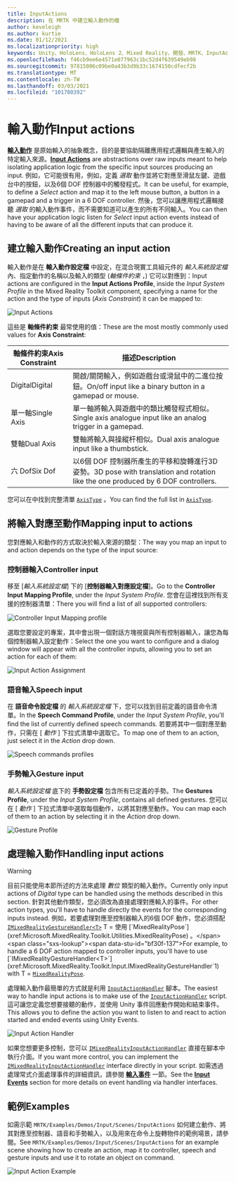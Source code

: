 ```yaml
---
title: InputActions
description: 在 MRTK 中建立輸入動作的檔
author: keveleigh
ms.author: kurtie
ms.date: 01/12/2021
ms.localizationpriority: high
keywords: Unity、HoloLens、HoloLens 2、Mixed Reality、開發、MRTK、InputActions、
ms.openlocfilehash: f46cb9ee6e4571e077963c1bc52d4f639549eb98
ms.sourcegitcommit: 97815006c09be0a43b3d9b33c1674150cdfecf2b
ms.translationtype: MT
ms.contentlocale: zh-TW
ms.lasthandoff: 03/03/2021
ms.locfileid: "101780392"
---
```

# <a name="input-actions"></a><span data-ttu-id="bf30f-104">輸入動作</span><span class="sxs-lookup"><span data-stu-id="bf30f-104">Input actions</span></span>

<span data-ttu-id="bf30f-105">[**輸入動作**](InputActions.md) 是原始輸入的抽象概念，目的是要協助隔離應用程式邏輯與產生輸入的特定輸入來源。</span><span class="sxs-lookup"><span data-stu-id="bf30f-105">[**Input Actions**](InputActions.md) are abstractions over raw inputs meant to help isolating application logic from the specific input sources producing an input.</span></span> <span data-ttu-id="bf30f-106">例如，它可能很有用，例如，定義 *選取* 動作並將它對應至滑鼠左鍵、遊戲台中的按鈕，以及6個 DOF 控制器中的觸發程式。</span><span class="sxs-lookup"><span data-stu-id="bf30f-106">It can be useful, for example, to define a *Select* action and map it to the left mouse button, a button in a gamepad and a trigger in a 6 DOF controller.</span></span> <span data-ttu-id="bf30f-107">然後，您可以讓應用程式邏輯接聽 *選取* 的輸入動作事件，而不需要知道可以產生的所有不同輸入。</span><span class="sxs-lookup"><span data-stu-id="bf30f-107">You can then have your application logic listen for *Select* input action events instead of having to be aware of all the different inputs that can produce it.</span></span>

## <a name="creating-an-input-action"></a><span data-ttu-id="bf30f-108">建立輸入動作</span><span class="sxs-lookup"><span data-stu-id="bf30f-108">Creating an input action</span></span>

<span data-ttu-id="bf30f-109">輸入動作是在 **輸入動作設定檔** 中設定，在混合現實工具組元件的 *輸入系統設定檔* 內、指定動作的名稱以及輸入的類型 (*軸條件約束* ，) 它可以對應到：</span><span class="sxs-lookup"><span data-stu-id="bf30f-109">Input actions are configured in the **Input Actions Profile**, inside the *Input System Profile* in the Mixed Reality Toolkit component, specifying a name for the action and the type of inputs (*Axis Constraint*) it can be mapped to:</span></span>

<img src="../images/input/InputActions.png" style="max-width:100%;" alt="Input Actions">

<span data-ttu-id="bf30f-110">這些是 **軸條件約束** 最常使用的值：</span><span class="sxs-lookup"><span data-stu-id="bf30f-110">These are the most mostly commonly used values for **Axis Constraint**:</span></span>

<span data-ttu-id="bf30f-111">軸條件約束</span><span class="sxs-lookup"><span data-stu-id="bf30f-111">Axis Constraint</span></span> | <span data-ttu-id="bf30f-112">描述</span><span class="sxs-lookup"><span data-stu-id="bf30f-112">Description</span></span>
--- | ---
<span data-ttu-id="bf30f-113">Digital</span><span class="sxs-lookup"><span data-stu-id="bf30f-113">Digital</span></span> | <span data-ttu-id="bf30f-114">開啟/關閉輸入，例如遊戲台或滑鼠中的二進位按鈕。</span><span class="sxs-lookup"><span data-stu-id="bf30f-114">On/off input like a binary button in a gamepad or mouse.</span></span>
<span data-ttu-id="bf30f-115">單一軸</span><span class="sxs-lookup"><span data-stu-id="bf30f-115">Single Axis</span></span> | <span data-ttu-id="bf30f-116">單一軸將輸入與遊戲中的類比觸發程式相似。</span><span class="sxs-lookup"><span data-stu-id="bf30f-116">Single axis analogue input like an analog trigger in a gamepad.</span></span>
<span data-ttu-id="bf30f-117">雙軸</span><span class="sxs-lookup"><span data-stu-id="bf30f-117">Dual Axis</span></span> | <span data-ttu-id="bf30f-118">雙軸將輸入與操縱杆相似。</span><span class="sxs-lookup"><span data-stu-id="bf30f-118">Dual axis analogue input like a thumbstick.</span></span>
<span data-ttu-id="bf30f-119">六 Dof</span><span class="sxs-lookup"><span data-stu-id="bf30f-119">Six Dof</span></span> | <span data-ttu-id="bf30f-120">以6個 DOF 控制器所產生的平移和旋轉進行3D 姿勢。</span><span class="sxs-lookup"><span data-stu-id="bf30f-120">3D pose with translation and rotation like the one produced by 6 DOF controllers.</span></span>

<span data-ttu-id="bf30f-121">您可以在中找到完整清單 [`AxisType`](xref:Microsoft.MixedReality.Toolkit.Utilities.AxisType) 。</span><span class="sxs-lookup"><span data-stu-id="bf30f-121">You can find the full list in [`AxisType`](xref:Microsoft.MixedReality.Toolkit.Utilities.AxisType).</span></span>

## <a name="mapping-input-to-actions"></a><span data-ttu-id="bf30f-122">將輸入對應至動作</span><span class="sxs-lookup"><span data-stu-id="bf30f-122">Mapping input to actions</span></span>

<span data-ttu-id="bf30f-123">您對應輸入和動作的方式取決於輸入來源的類型：</span><span class="sxs-lookup"><span data-stu-id="bf30f-123">The way you map an input to and action depends on the type of the input source:</span></span>

### <a name="controller-input"></a><span data-ttu-id="bf30f-124">控制器輸入</span><span class="sxs-lookup"><span data-stu-id="bf30f-124">Controller input</span></span>

<span data-ttu-id="bf30f-125">移至 [*輸入系統設定檔*] 下的 [**控制器輸入對應設定檔**]。</span><span class="sxs-lookup"><span data-stu-id="bf30f-125">Go to the **Controller Input Mapping Profile**, under the *Input System Profile*.</span></span> <span data-ttu-id="bf30f-126">您會在這裡找到所有支援的控制器清單：</span><span class="sxs-lookup"><span data-stu-id="bf30f-126">There you will find a list of all supported controllers:</span></span>

<img src="../images/input/ControllerInputMappingProfile.PNG" style="max-width:100%;" alt="Controller Input Mapping profile">

<span data-ttu-id="bf30f-127">選取您要設定的專案，其中會出現一個對話方塊視窗與所有控制器輸入，讓您為每個控制器輸入設定動作：</span><span class="sxs-lookup"><span data-stu-id="bf30f-127">Select the one you want to configure and a dialog window will appear with all the controller inputs, allowing you to set an action for each of them:</span></span>

<img src="../images/input/InputActionAssignment.PNG" style="max-width:100%;" alt="Input Action Assignment">

### <a name="speech-input"></a><span data-ttu-id="bf30f-128">語音輸入</span><span class="sxs-lookup"><span data-stu-id="bf30f-128">Speech input</span></span>

<span data-ttu-id="bf30f-129">在 **語音命令設定檔** 的 *輸入系統設定檔* 下，您可以找到目前定義的語音命令清單。</span><span class="sxs-lookup"><span data-stu-id="bf30f-129">In the **Speech Command Profile**, under the *Input System Profile*, you'll find the list of currently defined speech commands.</span></span> <span data-ttu-id="bf30f-130">若要將其中一個對應至動作，只需在 [ *動作* ] 下拉式清單中選取它。</span><span class="sxs-lookup"><span data-stu-id="bf30f-130">To map one of them to an action, just select it in the *Action* drop down.</span></span>

<img src="../images/input/SpeechCommandsProfile.png" style="max-width:100%;" alt="Speech commands profiles">

### <a name="gesture-input"></a><span data-ttu-id="bf30f-131">手勢輸入</span><span class="sxs-lookup"><span data-stu-id="bf30f-131">Gesture input</span></span>

<span data-ttu-id="bf30f-132">*輸入系統設定檔* 底下的 **手勢設定檔** 包含所有已定義的手勢。</span><span class="sxs-lookup"><span data-stu-id="bf30f-132">The **Gestures Profile**, under the *Input System Profile*, contains all defined gestures.</span></span> <span data-ttu-id="bf30f-133">您可以在 [ *動作* ] 下拉式清單中選取每個動作，以將其對應至動作。</span><span class="sxs-lookup"><span data-stu-id="bf30f-133">You can map each of them to an action by selecting it in the *Action* drop down.</span></span>

<img src="../images/input/GestureProfile.png" style="max-width:100%;" alt="Gesture Profile">

## <a name="handling-input-actions"></a><span data-ttu-id="bf30f-134">處理輸入動作</span><span class="sxs-lookup"><span data-stu-id="bf30f-134">Handling input actions</span></span>

> [!WARNING]
> <span data-ttu-id="bf30f-135">目前只能使用本節所述的方法來處理 *數位* 類型的輸入動作。</span><span class="sxs-lookup"><span data-stu-id="bf30f-135">Currently only input actions of *Digital* type can be handled using the methods described in this section.</span></span> <span data-ttu-id="bf30f-136">針對其他動作類型，您必須改為直接處理對應輸入的事件。</span><span class="sxs-lookup"><span data-stu-id="bf30f-136">For other action types, you'll have to handle directly the events for the corresponding inputs instead.</span></span> <span data-ttu-id="bf30f-137">例如，若要處理對應至控制器輸入的6個 DOF 動作，您必須搭配 [`IMixedRealityGestureHandler<T>`](xref:Microsoft.MixedReality.Toolkit.Input.IMixedRealityGestureHandler`1) T = 使用 [`MixedRealityPose`](xref:Microsoft.MixedReality.Toolkit.Utilities.MixedRealityPose) 。</span><span class="sxs-lookup"><span data-stu-id="bf30f-137">For example, to handle a 6 DOF action mapped to controller inputs, you'll have to use [`IMixedRealityGestureHandler<T>`](xref:Microsoft.MixedReality.Toolkit.Input.IMixedRealityGestureHandler`1) with T = [`MixedRealityPose`](xref:Microsoft.MixedReality.Toolkit.Utilities.MixedRealityPose).</span></span>

<span data-ttu-id="bf30f-138">處理輸入動作最簡單的方式就是利用 [`InputActionHandler`](xref:Microsoft.MixedReality.Toolkit.Input.InputActionHandler) 腳本。</span><span class="sxs-lookup"><span data-stu-id="bf30f-138">The easiest way to handle input actions is to make use of the [`InputActionHandler`](xref:Microsoft.MixedReality.Toolkit.Input.InputActionHandler) script.</span></span> <span data-ttu-id="bf30f-139">這可讓您定義您想要接聽的動作，並使用 Unity 事件回應動作開始和結束事件。</span><span class="sxs-lookup"><span data-stu-id="bf30f-139">This allows you to define the action you want to listen to and react to action started and ended events using Unity Events.</span></span>

<img src="../images/input/InputActionHandler.PNG" style="max-width:100%;" alt="Input Action Handler">

<span data-ttu-id="bf30f-140">如果您想要更多控制，您可以 [`IMixedRealityInputActionHandler`](xref:Microsoft.MixedReality.Toolkit.Input.IMixedRealityInputActionHandler) 直接在腳本中執行介面。</span><span class="sxs-lookup"><span data-stu-id="bf30f-140">If you want more control, you can implement the [`IMixedRealityInputActionHandler`](xref:Microsoft.MixedReality.Toolkit.Input.IMixedRealityInputActionHandler) interface directly in your script.</span></span> <span data-ttu-id="bf30f-141">如需透過處理常式介面處理事件的詳細資訊，請參閱 [**輸入事件**](InputEvents.md) 一節。</span><span class="sxs-lookup"><span data-stu-id="bf30f-141">See the [**Input Events**](InputEvents.md) section for more details on event handling via handler interfaces.</span></span>

## <a name="examples"></a><span data-ttu-id="bf30f-142">範例</span><span class="sxs-lookup"><span data-stu-id="bf30f-142">Examples</span></span>

<span data-ttu-id="bf30f-143">如需示範 `MRTK/Examples/Demos/Input/Scenes/InputActions` 如何建立動作、將其對應至控制器、語音和手勢輸入，以及用來在命令上旋轉物件的範例場景，請參閱。</span><span class="sxs-lookup"><span data-stu-id="bf30f-143">See `MRTK/Examples/Demos/Input/Scenes/InputActions` for an example scene showing how to create an action, map it to controller, speech and gesture inputs and use it to rotate an object on command.</span></span>

<img src="../images/input/InputActionsExample.PNG" style="max-width:100%;" alt="Input Action Example">
